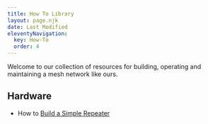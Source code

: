 ```yaml
---
title: How To Library
layout: page.njk
date: Last Modified
eleventyNavigation:
  key: How-To
  order: 4
---
```


Welcome to our collection of resources for building, operating and maintaining a mesh network like ours.

## Hardware

- How to [Build a Simple Repeater](/how-to/simple-repeater)

